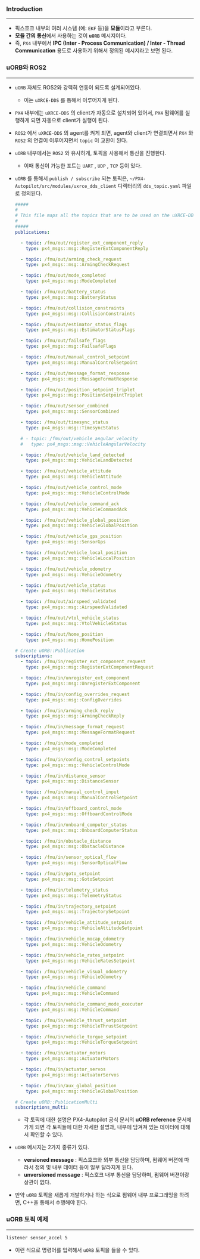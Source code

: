 ### Introduction

---

- 픽스호크 내부의 여러 시스템 (예: `EKF` 등)을 **모듈**이라고 부른다.
- **모듈 간의 통신**에서 사용하는 것이 **`uORB`** 메시지이다.
- 즉, `PX4` 내부에서 **IPC (Inter - Process Communication) / Inter - Thread Communication** 용도로 사용하기 위해서 정의된 메시지라고 보면 된다.

### uORB와 ROS2

---


- `uORB` 자체도 ROS2와 강력히 연동이 되도록 설계되어있다.
    - 이는 `uXRCE-DDS` 를 통해서 이루어지게 된다.
- `PX4` 내부에는 `uXRCE-DDS` 의 client가 자동으로 설치되어 있어서, `PX4` 펌웨어를 실행하게 되면 자동으로 client가 실행이 된다.
- `ROS2` 에서 `uXRCE-DDS` 의 agent를 켜게 되면, agent와 client가 연결되면서 `PX4` 와 `ROS2` 의 연결이 이루어지면서 `topic` 이 교환이 된다.
- `uORB` 내부에서는 `ROS2` 와 유사하게, 토픽을 사용해서 통신을 진행한다.
    - 이때 통신이 가능한 포트는 `UART` , `UDP` , `TCP` 등이 있다.
- `uORB` 를 통해서 `publish / subscribe` 되는 토픽은, `~/PX4-Autopilot/src/modules/uxrce_dds_client` 디렉터리의 `dds_topic.yaml` 파일로 정의된다.
    
    ```yaml
    #####
    #
    # This file maps all the topics that are to be used on the uXRCE-DDS client.
    #
    #####
    publications:
    
      - topic: /fmu/out/register_ext_component_reply
        type: px4_msgs::msg::RegisterExtComponentReply
    
      - topic: /fmu/out/arming_check_request
        type: px4_msgs::msg::ArmingCheckRequest
    
      - topic: /fmu/out/mode_completed
        type: px4_msgs::msg::ModeCompleted
    
      - topic: /fmu/out/battery_status
        type: px4_msgs::msg::BatteryStatus
    
      - topic: /fmu/out/collision_constraints
        type: px4_msgs::msg::CollisionConstraints
    
      - topic: /fmu/out/estimator_status_flags
        type: px4_msgs::msg::EstimatorStatusFlags
    
      - topic: /fmu/out/failsafe_flags
        type: px4_msgs::msg::FailsafeFlags
    
      - topic: /fmu/out/manual_control_setpoint
        type: px4_msgs::msg::ManualControlSetpoint
    
      - topic: /fmu/out/message_format_response
        type: px4_msgs::msg::MessageFormatResponse
    
      - topic: /fmu/out/position_setpoint_triplet
        type: px4_msgs::msg::PositionSetpointTriplet
    
      - topic: /fmu/out/sensor_combined
        type: px4_msgs::msg::SensorCombined
    
      - topic: /fmu/out/timesync_status
        type: px4_msgs::msg::TimesyncStatus
    
      # - topic: /fmu/out/vehicle_angular_velocity
      #   type: px4_msgs::msg::VehicleAngularVelocity
    
      - topic: /fmu/out/vehicle_land_detected
        type: px4_msgs::msg::VehicleLandDetected
    
      - topic: /fmu/out/vehicle_attitude
        type: px4_msgs::msg::VehicleAttitude
    
      - topic: /fmu/out/vehicle_control_mode
        type: px4_msgs::msg::VehicleControlMode
    
      - topic: /fmu/out/vehicle_command_ack
        type: px4_msgs::msg::VehicleCommandAck
    
      - topic: /fmu/out/vehicle_global_position
        type: px4_msgs::msg::VehicleGlobalPosition
    
      - topic: /fmu/out/vehicle_gps_position
        type: px4_msgs::msg::SensorGps
    
      - topic: /fmu/out/vehicle_local_position
        type: px4_msgs::msg::VehicleLocalPosition
    
      - topic: /fmu/out/vehicle_odometry
        type: px4_msgs::msg::VehicleOdometry
    
      - topic: /fmu/out/vehicle_status
        type: px4_msgs::msg::VehicleStatus
    
      - topic: /fmu/out/airspeed_validated
        type: px4_msgs::msg::AirspeedValidated
    
      - topic: /fmu/out/vtol_vehicle_status
        type: px4_msgs::msg::VtolVehicleStatus
    
      - topic: /fmu/out/home_position
        type: px4_msgs::msg::HomePosition
    
    # Create uORB::Publication
    subscriptions:
      - topic: /fmu/in/register_ext_component_request
        type: px4_msgs::msg::RegisterExtComponentRequest
    
      - topic: /fmu/in/unregister_ext_component
        type: px4_msgs::msg::UnregisterExtComponent
    
      - topic: /fmu/in/config_overrides_request
        type: px4_msgs::msg::ConfigOverrides
    
      - topic: /fmu/in/arming_check_reply
        type: px4_msgs::msg::ArmingCheckReply
    
      - topic: /fmu/in/message_format_request
        type: px4_msgs::msg::MessageFormatRequest
    
      - topic: /fmu/in/mode_completed
        type: px4_msgs::msg::ModeCompleted
    
      - topic: /fmu/in/config_control_setpoints
        type: px4_msgs::msg::VehicleControlMode
    
      - topic: /fmu/in/distance_sensor
        type: px4_msgs::msg::DistanceSensor
    
      - topic: /fmu/in/manual_control_input
        type: px4_msgs::msg::ManualControlSetpoint
    
      - topic: /fmu/in/offboard_control_mode
        type: px4_msgs::msg::OffboardControlMode
    
      - topic: /fmu/in/onboard_computer_status
        type: px4_msgs::msg::OnboardComputerStatus
    
      - topic: /fmu/in/obstacle_distance
        type: px4_msgs::msg::ObstacleDistance
    
      - topic: /fmu/in/sensor_optical_flow
        type: px4_msgs::msg::SensorOpticalFlow
    
      - topic: /fmu/in/goto_setpoint
        type: px4_msgs::msg::GotoSetpoint
    
      - topic: /fmu/in/telemetry_status
        type: px4_msgs::msg::TelemetryStatus
    
      - topic: /fmu/in/trajectory_setpoint
        type: px4_msgs::msg::TrajectorySetpoint
    
      - topic: /fmu/in/vehicle_attitude_setpoint
        type: px4_msgs::msg::VehicleAttitudeSetpoint
    
      - topic: /fmu/in/vehicle_mocap_odometry
        type: px4_msgs::msg::VehicleOdometry
    
      - topic: /fmu/in/vehicle_rates_setpoint
        type: px4_msgs::msg::VehicleRatesSetpoint
    
      - topic: /fmu/in/vehicle_visual_odometry
        type: px4_msgs::msg::VehicleOdometry
    
      - topic: /fmu/in/vehicle_command
        type: px4_msgs::msg::VehicleCommand
    
      - topic: /fmu/in/vehicle_command_mode_executor
        type: px4_msgs::msg::VehicleCommand
    
      - topic: /fmu/in/vehicle_thrust_setpoint
        type: px4_msgs::msg::VehicleThrustSetpoint
    
      - topic: /fmu/in/vehicle_torque_setpoint
        type: px4_msgs::msg::VehicleTorqueSetpoint
    
      - topic: /fmu/in/actuator_motors
        type: px4_msgs::msg::ActuatorMotors
    
      - topic: /fmu/in/actuator_servos
        type: px4_msgs::msg::ActuatorServos
    
      - topic: /fmu/in/aux_global_position
        type: px4_msgs::msg::VehicleGlobalPosition
    
    # Create uORB::PublicationMulti
    subscriptions_multi:
    
    ```
    
    - 각 토픽에 대한 설명은 PX4-Autopilot 공식 문서의 **uORB reference** 문서에 가게 되면 각 토픽들에 대한 자세한 설명과, 내부에 담겨져 있는 데이터에 대해서 확인할 수 있다.
- `uORB` 메시지는 2가지 종류가 있다.
    - **versioned message** : 픽스호크와 외부 통신을 담당하며, 펌웨어 버젼에 따라서 정의 및 내부 데이터 등이 일부 달라지게 된다.
    - **unversioned message** : 픽스호크 내부 통신을 담당하며, 펌웨어 버젼이랑 상관이 없다.
- 만약 `uORB` 토픽을 새롭게 개발하거나 하는 식으로 펌웨어 내부 프로그래밍을 하려면, C++을 통해서 수행해야 한다.

### uORB 토픽 예제

---

```bash
listener sensor_accel 5
```

- 이런 식으로 명령어를 입력해서 `uORB` 토픽을 들을 수 있다.
